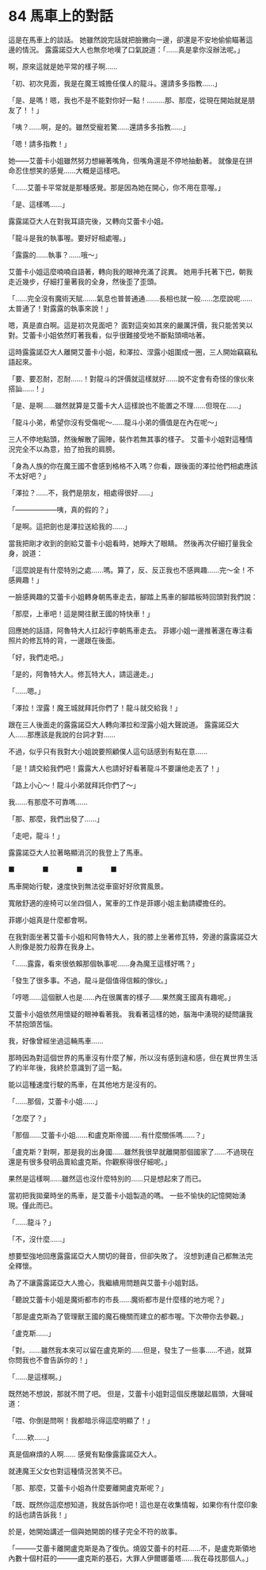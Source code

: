 # 84 馬車上的對話

這是在馬車上的談話。
她雖然說完話就把臉撇向一邊，卻還是不安地偷偷瞄著這邊的情況。
露露諾亞大人也無奈地嘆了口氣說道：「......真是拿你沒辦法呢。」

啊，原來這就是她平常的樣子啊......

「初、初次見面，我是在魔王城擔任僕人的龍斗。還請多多指教......」

「是、是嗎！嗯，我也不是不能對你好一點！.........那、那麼，從現在開始就是朋友了！！」

「咦？......啊，是的。雖然受寵若驚......還請多多指教......」

「嗯！請多指教！」

她——艾蕾卡小姐雖然努力想繃著嘴角，但嘴角還是不停地抽動著。
就像是在拼命忍住想笑的感覺......大概是這樣吧。

「......艾蕾卡平常就是那種感覺。那是因為她在開心，你不用在意喔。」

「是、這樣嗎......」

露露諾亞大人在對我耳語完後，又轉向艾蕾卡小姐。

「龍斗是我的執事喔。要好好相處喔。」

「露露的......執事？......哦～」

艾蕾卡小姐這麼喃喃自語著，轉向我的眼神充滿了詫異。
她用手托著下巴，朝我走近幾步，仔細打量著我的全身，然後歪了歪頭。

「......完全沒有魔術天賦.......氣息也普普通通.......長相也就一般......怎麼說呢......太普通了！對露露的執事來說！」

嗯，真是直白啊。這是初次見面吧？
面對這突如其來的嚴厲評價，我只能苦笑以對。艾蕾卡小姐依然盯著我看，似乎很難接受地不斷點頭嘀咕著。

這時露露諾亞大人離開艾蕾卡小姐，和澤拉、涅露小姐圍成一圈，三人開始竊竊私語起來。

「要、要忍耐，忍耐......！對龍斗的評價就這樣就好......說不定會有奇怪的傢伙來搭訕......！」

「是、是啊......雖然就算是艾蕾卡大人這樣說也不能置之不理......但現在......」

「龍斗小弟，希望你沒有受傷呢～......龍斗小弟的價值是在內在呢～」

三人不停地點頭，然後解散了圓陣，裝作若無其事的樣子。
艾蕾卡小姐對這種情況完全不以為意，拍了拍我的肩膀。

「身為人族的你在魔王國不會感到格格不入嗎？你看，跟後面的澤拉他們相處應該不太好吧？」

「澤拉？......不，我們是朋友，相處得很好......」

「——————咦，真的假的？」

「是啊。這把劍也是澤拉送給我的......」

當我把剛才收到的劍給艾蕾卡小姐看時，她睜大了眼睛。
然後再次仔細打量我全身，說道：

「這麼說是有什麼特別之處......嗎。算了，反、反正我也不感興趣......完～全！不感興趣！」

一臉感興趣的艾蕾卡小姐轉身朝馬車走去，腳踏上馬車的腳踏板時回頭對我們說：

「那麼，上車吧！這是開往獸王國的特快車！」

回應她的話語，阿魯特大人扛起行李朝馬車走去。
菲娜小姐一邊推著還在專注看照片的修瓦特的背，一邊跟在後面。

「好，我們走吧。」

「是的，阿魯特大人。修瓦特大人，請這邊走。」

「......嗯。」

「澤拉！涅露！魔王城就拜託你們了！龍斗就交給我！」

跟在三人後面走的露露諾亞大人轉向澤拉和涅露小姐大聲說道。
露露諾亞大人......那應該是我說的台詞才對......

不過，似乎只有我對大小姐說要照顧僕人這句話感到有點在意......

「是！請交給我們吧！露露大人也請好好看著龍斗不要讓他走丟了！」

「路上小心～！龍斗小弟就拜託你們了～」

我......有那麼不可靠嗎......

「那、那麼，我們出發了......」

「走吧，龍斗！」

露露諾亞大人拉著略顯消沉的我登上了馬車。

■　　　　■　　　　■　　　　■

馬車開始行駛，速度快到無法從車窗好好欣賞風景。

寬敞舒適的座椅可以坐四個人，駕車的工作是菲娜小姐主動請纓擔任的。

菲娜小姐真是什麼都會啊。

在我對面坐著艾蕾卡小姐和阿魯特大人，我的膝上坐著修瓦特，旁邊的露露諾亞大人則像是脫力般靠在我身上。

「......露露，看來很依賴那個執事呢......身為魔王這樣好嗎？」

「發生了很多事。不過，龍斗是個值得信賴的傢伙。」

「哼嗯......這個獸人也是......內在很厲害的樣子......果然魔王國真有趣呢。」

艾蕾卡小姐依然用懷疑的眼神看著我。
我看著這樣的她，腦海中湧現的疑問讓我不禁抱頭苦惱。

我，好像曾經坐過這輛馬車......

那時因為對這個世界的馬車沒有什麼了解，所以沒有感到違和感，但在異世界生活了約半年後，我終於意識到了這一點。

能以這種速度行駛的馬車，在其他地方是沒有的。

「......那個，艾蕾卡小姐......」

「怎麼了？」

「那個......艾蕾卡小姐......和盧克斯帝國......有什麼關係嗎......？」

「盧克斯？對啊，那是我的出身國......雖然我很早就離開那個國家了......不過現在還是有很多發明品賣給盧克斯。你觀察得很仔細呢。」

果然是這樣啊......雖然這也沒什麼特別的......只是想起來了而已。

當初把我拋棄時坐的馬車，是艾蕾卡小姐製造的嗎。
一些不愉快的記憶開始湧現。僅此而已。

「......龍斗？」

「不，沒什麼......」

想要堅強地回應露露諾亞大人關切的聲音，但卻失敗了。
沒想到連自己都無法完全釋懷。

為了不讓露露諾亞大人擔心，我繼續用問題與艾蕾卡小姐對話。

「聽說艾蕾卡小姐是魔術都市的市長......魔術都市是什麼樣的地方呢？」

「那是盧克斯為了管理獸王國的魔石機關而建立的都市喔。下次帶你去參觀。」

「盧克斯......」

「對。......雖然我本來可以留在盧克斯的......但是，發生了一些事......不過，就算你問我也不會告訴你的！」

「......是這樣啊。」

既然她不想說，那就不問了吧。
但是，艾蕾卡小姐對這個反應皺起眉頭，大聲喊道：

「喂、你倒是問啊！我都暗示得這麼明顯了！」

「......欸......」

真是個麻煩的人啊......
感覺有點像露露諾亞大人。

就連魔王父女也對這種情況苦笑不已。

「那、那麼，艾蕾卡小姐為什麼要離開盧克斯呢？」

「既、既然你這麼想知道，我就告訴你吧！這也是在收集情報，如果你有什麼印象的話也請告訴我！」

於是，她開始講述一個與她開朗的樣子完全不符的故事。

「———艾蕾卡離開盧克斯是為了復仇。燒毀艾蕾卡的村莊......不，是盧克斯領地內數十個村莊的———盧克斯的基石，大罪人伊爾娜蕾塔......我在尋找那個人。」
